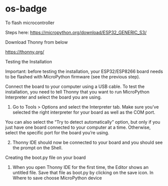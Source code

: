# os-badge

To flash microcontroller

Steps here:
https://micropython.org/download/ESP32_GENERIC_S3/

Download Thonny from below

https://thonny.org/

Testing the Installation

Important: before testing the installation, your ESP32/ESP8266 board needs to be flashed with MicroPython firmware (see the previous step).

Connect the board to your computer using a USB cable. To test the installation, you need to tell Thonny that you want to run MicroPython Interpreter and select the board you are using.

1. Go to Tools > Options and select the Interpreter tab. Make sure you’ve selected the right interpreter for your board as well as the COM port.

You can also select the “Try to detect automatically” option, but only if you just have one board connected to your computer at a time. Otherwise, select the specific port for the board you’re using.

2. Thonny IDE should now be connected to your board and you should see the prompt on the Shell.

Creating the boot.py file on your board

1. When you open Thonny IDE for the first time, the Editor shows an untitled file. Save that file as boot.py by clicking on the save icon.
In Where to save choose MicroPython device

